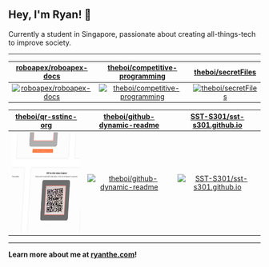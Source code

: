 ## Hey, I'm Ryan! 👋

Currently a student in Singapore, passionate about creating all-things-tech to improve society.

---

| [roboapex/roboapex-docs](https://github.com/roboapex/roboapex-docs) | [theboi/competitive-programming](https://github.com/theboi/competitive-programming) | [theboi/secretFiles](https://github.com/theboi/secretFiles) |
| :-: | :-: | :-: |
| <a href="https://github.com/roboapex/roboapex-docs"><img src="https://github.com/theboi/theboi/raw/main/DISPLAY.jpg" alt="roboapex/roboapex-docs" title="roboapex/roboapex-docs" width="200" height="200"></a> | <a href="https://github.com/theboi/competitive-programming"><img src="https://github.com/theboi/theboi/raw/main/DISPLAY.jpg" alt="theboi/competitive-programming" title="theboi/competitive-programming" width="200" height="200"></a> | <a href="https://github.com/theboi/secretFiles"><img src="https://github.com/theboi/theboi/raw/main/DISPLAY.jpg" alt="theboi/secretFiles" title="theboi/secretFiles" width="200" height="200"></a> |

| [theboi/qr-sstinc-org](https://github.com/theboi/qr-sstinc-org) | [theboi/github-dynamic-readme](https://github.com/theboi/github-dynamic-readme) | [SST-S301/sst-s301.github.io](https://github.com/SST-S301/sst-s301.github.io) |
| :-: | :-: | :-: |
| <a href="https://github.com/theboi/qr-sstinc-org"><img src="https://github.com/theboi/qr-sstinc-org/raw/main/DISPLAY.jpg" alt="theboi/qr-sstinc-org" title="theboi/qr-sstinc-org" width="200" height="200"></a> | <a href="https://github.com/theboi/github-dynamic-readme"><img src="https://github.com/theboi/theboi/raw/main/DISPLAY.jpg" alt="theboi/github-dynamic-readme" title="theboi/github-dynamic-readme" width="200" height="200"></a> | <a href="https://github.com/SST-S301/sst-s301.github.io"><img src="https://github.com/theboi/theboi/raw/main/DISPLAY.jpg" alt="SST-S301/sst-s301.github.io" title="SST-S301/sst-s301.github.io" width="200" height="200"></a> |



---

**Learn more about me at [ryanthe.com](https://www.ryanthe.com)!**